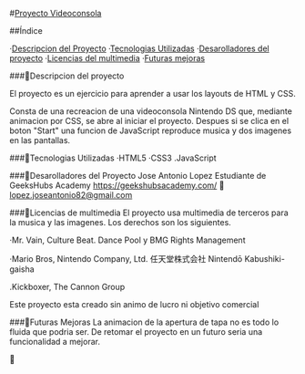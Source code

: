#[Proyecto Videoconsola](#titulo)

##Índice

·[Descripcion del Proyecto](#descripcion-del-proyecto)
·[Tecnologias Utilizadas](#tecnologias-utilizadas)
·[Desarolladores del proyecto](#desarolladores-de-proyecto)
·[Licencias del multimedia](#licencias-del-multimedia)
·[Futuras mejoras](#futuras-mejoras)

###:blue_book:Descripcion del proyecto
<a name=#descripcion-del-proyecto></a>

<p>El proyecto es un ejercicio para aprender a usar los layouts de HTML y CSS.</p>
<p>Consta de una recreacion de una videoconsola Nintendo DS que, mediante animacion por CSS, se abre al iniciar el proyecto. Despues si se clica en el boton "Start" una funcion de JavaScript reproduce musica y dos imagenes en las pantallas.</p>

###:wrench:Tecnologias Utilizadas
<a name=#tecnologias-utilizadas></a>
·HTML5
·CSS3
.JavaScript

###:koala:Desarolladores del Proyecto
<a name=#desarolladores-del-proyecto></a>
Jose Antonio Lopez
Estudiante de GeeksHubs Academy https://geekshubsacademy.com/
:e-mail: lopez.joseantonio82@gmail.com

###:money_with_wings:Licencias de multimedia
<a name=#licencias-del-multimedia></a>
El proyecto usa multimedia de terceros para la musica y las imagenes. Los derechos son los siguientes.

·Mr. Vain, Culture Beat. Dance Pool y BMG Rights Management

·Mario Bros, Nintendo Company, Ltd. 任天堂株式会社 Nintendō Kabushiki-gaisha

.Kickboxer, The Cannon Group

Este proyecto esta creado sin animo de lucro ni objetivo comercial

###:construction:Futuras Mejoras
<a name=#futuras-mejoras></a>
La animacion de la apertura de tapa no es todo lo fluida que podria ser. De retomar el proyecto en un futuro seria una funcionalidad a mejorar.

:rocket:<a name=titulo></a>